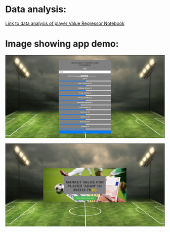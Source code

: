 # Data analysis:
[Link to data analysis of player Value Regressor  Notebook](https://github.com/elvland/Football_Player_Value/blob/main/data_science/Player_Value_Regressor.ipynb)


# Image showing app demo: 

![Prediction Image](predict.png)


![Prediction Image](predict2.png)

